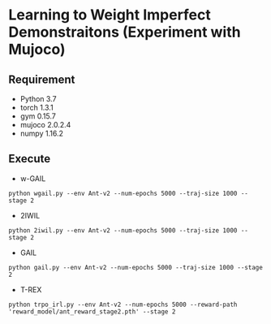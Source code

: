 # Learning to Weight Imperfect Demonstraitons (Experiment with Mujoco)
## Requirement
 * Python 3.7
 * torch 1.3.1
 * gym 0.15.7
 * mujoco 2.0.2.4
 * numpy 1.16.2
 
## Execute
 * w-GAIL
 ```
 python wgail.py --env Ant-v2 --num-epochs 5000 --traj-size 1000 --stage 2
 ```
 * 2IWIL
 ```
 python 2iwil.py --env Ant-v2 --num-epochs 5000 --traj-size 1000 --stage 2
 ```
 * GAIL
 ```
 python gail.py --env Ant-v2 --num-epochs 5000 --traj-size 1000 --stage 2
 ```
 * T-REX
 ```
 python trpo_irl.py --env Ant-v2 --num-epochs 5000 --reward-path 'reward_model/ant_reward_stage2.pth' --stage 2
 ```
